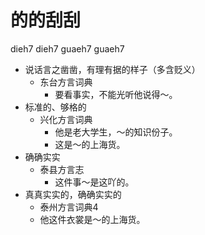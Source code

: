 # 的的刮刮
dieh7 dieh7 guaeh7 guaeh7
+ 说话言之凿凿，有理有据的样子（多含贬义）
  * 东台方言词典
    - 要看事实，不能光听他说得～。
+ 标准的、够格的
  * 兴化方言词典
    - 他是老大学生，～的知识份子。
    - 这是～的上海货。
+ 确确实实
  * 泰县方言志
    - 这件事～是这吖的。
+ 真真实实的，确确实实的
  * 泰州方言词典4
  - 他这件衣裳是～的上海货。
